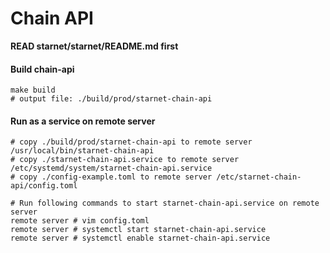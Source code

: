 Chain API
============================

**READ starnet/starnet/README.md first**


#### Build chain-api

```shell
make build
# output file: ./build/prod/starnet-chain-api
```

#### Run as a service on remote server

```shell
# copy ./build/prod/starnet-chain-api to remote server /usr/local/bin/starnet-chain-api
# copy ./starnet-chain-api.service to remote server /etc/systemd/system/starnet-chain-api.service
# copy ./config-example.toml to remote server /etc/starnet-chain-api/config.toml

# Run following commands to start starnet-chain-api.service on remote server
remote server # vim config.toml
remote server # systemctl start starnet-chain-api.service
remote server # systemctl enable starnet-chain-api.service
```

